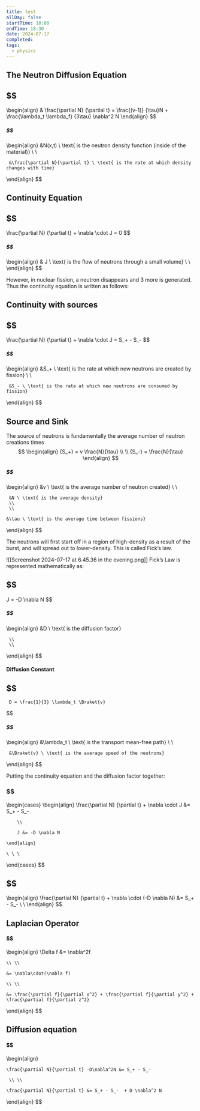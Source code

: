 ```yaml
---
title: test
allDay: false
startTime: 18:00
endTime: 18:30
date: 2024-07-17
completed: 
tags:
  - physics
---
```


## The Neutron Diffusion Equation
## $$
\begin{align}
	& \frac{\partial N}
		{\partial t} = \frac{(v-1)}
					{\tau}N  + \frac{\lambda_t \lambda_f}
									{3\tau} \nabla^2 N
\end{align}
$$
#####  $$
\begin{align}
	 &N(x,t) \ \text{ is the neutron density function (inside of the material)}
	 \\
	 \\
	 
	 &\frac{\partial N}{\partial t} \ \text{ is the rate at which density changes with time}
\end{align}
$$


## Continuity Equation
## $$
\frac{\partial N}
	{\partial t} + \nabla \cdot J = 0
$$
#####  $$
\begin{align}
	 & J \ \text{ is the flow of neutrons through a small volume}
	 \\
	 \\
\end{align}
$$

However, in nuclear fission, a neutron disappears and 3 more is generated. Thus the continuity equation is written as follows:


## Continuity with sources
## $$
\frac{\partial N}
	{\partial t} + \nabla \cdot J = S_+ - S_-
$$
#####  $$
\begin{align}
	 &S_+ \ \text{ is the rate at which new neutrons are created by fission}
	 \\
	 \\
	 
	 &S_- \ \text{ is the rate at which new neutrons are consumed by fission}
\end{align}
$$

## Source and Sink

The source of neutrons is fundamentally the average number of neutron creations times 
$$
\begin{align}
	{S_+} = v \frac{N}{\tau} \\ \\
	{S_-} =   \frac{N}{\tau} 
\end{align}
$$
#####  $$
\begin{align}
	 &v \ \text{ is the average number of neutron created}
	 \\
	 \\
	 
	 &N \ \text{ is the average density}
	 \\
	 \\
	 
	&\tau \ \text{ is the average time between fissions}

\end{align}
$$



The neutrons will first start off in a region of high-density as a result of the burst, and will spread out to lower-density. This is called Fick’s law.

![[Screenshot 2024-07-17 at 6.45.36 in the evening.png]]
Fick’s Law is represented mathematically as:
## $$
J = -D \nabla N
$$
#####  $$
\begin{align}
	 &D \ \text{ is the diffusion factor}
	 
	 \\
	 \\
\end{align}
$$
#### Diffusion Constant
## $$
	 D = \frac{1}{3} \lambda_t \Braket{v} 
$$
#####  $$
\begin{align}
	 &\lambda_t \ \text{ is the transport mean-free path}
	 \\
	 \\
	 
	 &\Braket{v} \ \text{ is the average speed of the neutrons}
\end{align}
$$




Putting the continuity equation and the diffusion factor together:

### $$
\begin{cases}
	\begin{align} 
		\frac{\partial N}
		{\partial t} + \nabla \cdot J &= S_+ - S_- 
		
		\\ 
	
		J &= -D \nabla N
	
	\end{align} 

    \ \ \ 
\end{cases}
$$

## $$
\begin{align} 
	\frac{\partial N}
		{\partial t} + \nabla \cdot (-D \nabla N) &= S_+ - S_-  \\ \\
\end{align}
$$


## Laplacian Operator

#### $$
\begin{align}
	\Delta f 
	&= \nabla^2f
	
	\\ \\
	
	&= \nabla\cdot(\nabla f) 
	
	\\ \\
	
	&= \frac{\partial f}{\partial x^2} + \frac{\partial f}{\partial y^2} + \frac{\partial f}{\partial z^2}
\end{align}
$$

## Diffusion equation 

#### $$
\begin{align}

	\frac{\partial N}{\partial t} -D\nabla^2N &= S_+ - S_-

	 \\ \\

	\frac{\partial N}{\partial t} &= S_+ - S_-  + D \nabla^2 N

\end{align}
$$



